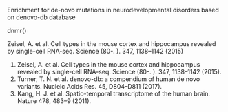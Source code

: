 
Enrichment for de-novo mutations in neurodevelopmental disorders based on denovo-db database

dnmr()

Zeisel, A. et al. Cell types in the mouse cortex and hippocampus revealed by single-cell RNA-seq. Science (80-. ). 347, 1138–1142 (2015)

1.	Zeisel, A. et al. Cell types in the mouse cortex and hippocampus revealed by single-cell RNA-seq. Science (80-. ). 347, 1138–1142 (2015).
2.	Turner, T. N. et al. denovo-db: a compendium of human de novo variants. Nucleic Acids Res. 45, D804–D811 (2017).
3.	Kang, H. J. et al. Spatio-temporal transcriptome of the human brain. Nature 478, 483–9 (2011).

